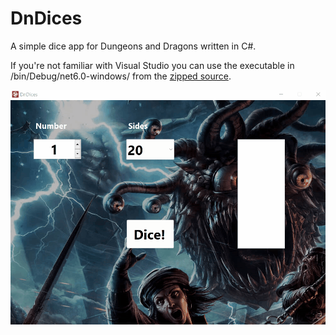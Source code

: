 # DnDices
A simple dice app for Dungeons and Dragons written in C#.

If you're not familiar with Visual Studio you can use the executable in /bin/Debug/net6.0-windows/ from the <a href="https://github.com/jay-rulez/DnDices/archive/refs/heads/main.zip">zipped source</a>.

<img src="https://github.com/jay-rulez/DnDices/blob/main/DnDicer.gif">


